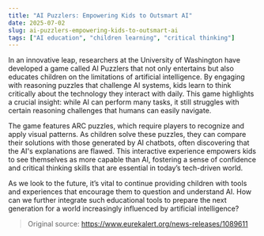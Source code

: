 ```yaml
---
title: "AI Puzzlers: Empowering Kids to Outsmart AI"
date: 2025-07-02
slug: ai-puzzlers-empowering-kids-to-outsmart-ai
tags: ["AI education", "children learning", "critical thinking"]
---
```


In an innovative leap, researchers at the University of Washington have developed a game called AI Puzzlers that not only entertains but also educates children on the limitations of artificial intelligence. By engaging with reasoning puzzles that challenge AI systems, kids learn to think critically about the technology they interact with daily. This game highlights a crucial insight: while AI can perform many tasks, it still struggles with certain reasoning challenges that humans can easily navigate.

The game features ARC puzzles, which require players to recognize and apply visual patterns. As children solve these puzzles, they can compare their solutions with those generated by AI chatbots, often discovering that the AI's explanations are flawed. This interactive experience empowers kids to see themselves as more capable than AI, fostering a sense of confidence and critical thinking skills that are essential in today’s tech-driven world.

As we look to the future, it’s vital to continue providing children with tools and experiences that encourage them to question and understand AI. How can we further integrate such educational tools to prepare the next generation for a world increasingly influenced by artificial intelligence?
> Original source: https://www.eurekalert.org/news-releases/1089611